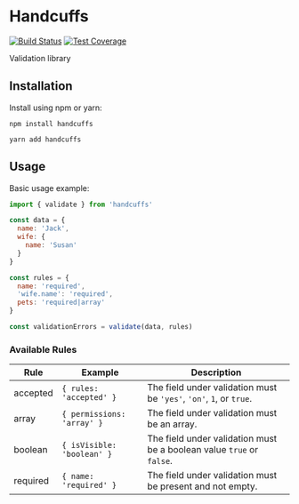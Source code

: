 # Handcuffs

[![Build Status](https://travis-ci.org/handcuffs/handcuffs.svg?branch=master)](https://travis-ci.org/handcuffs/handcuffs)
[![Test Coverage](https://img.shields.io/codecov/c/github/handcuffs/handcuffs/master.svg)](https://codecov.io/gh/handcuffs/handcuffs)

Validation library

## Installation

Install using npm or yarn:

```terminal
npm install handcuffs
```

```terminal
yarn add handcuffs
```

## Usage

Basic usage example:

```js
import { validate } from 'handcuffs'

const data = {
  name: 'Jack',
  wife: {
    name: 'Susan'
  }
}

const rules = {
  name: 'required',
  'wife.name': 'required',
  pets: 'required|array'
}

const validationErrors = validate(data, rules)
```

### Available Rules

| Rule | Example | Description |
| --- | --- | --- |
| accepted | `{ rules: 'accepted' }` | The field under validation must be `'yes'`, `'on'`, `1`, or `true`. |
| array | `{ permissions: 'array' }` | The field under validation must be an array. |
| boolean | `{ isVisible: 'boolean' }` | The field under validation must be a boolean value `true` or `false`. |
| required | `{ name: 'required' }` | The field under validation must be present and not empty. |